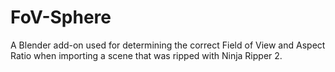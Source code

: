 # FoV-Sphere
A Blender add-on used for determining the correct Field of View and Aspect Ratio when importing a scene that was ripped with Ninja Ripper 2.
